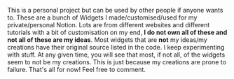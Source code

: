 This is a personal project but can be used by other people if anyone wants to. 
These are a bunch of Widgets I made/customised/used for my private/personal Notion. 
Lots are from different websites and different tutorials with a bit of customisation on my end, **I do not own all of these and not all of these are my ideas**. 
Most widgets that are **not** my ideas/my creations have their original source listed in the code.
I keep experimenting with stuff. At any given time, you will see that most, if not all, of the widgets seem to not be my creations. This is just because my creations are prone to failure. That's all for now! Feel free to comment.
